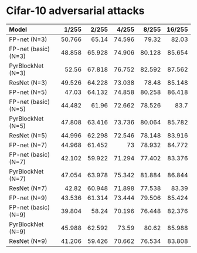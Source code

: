 
Cifar-10 adversarial attacks
============================


| Model                |   1/255 |   2/255 |   4/255 |   8/255 |   16/255 |
|:---------------------|--------:|--------:|--------:|--------:|---------:|
| FP-net (N=3)         |  50.766 |  65.14  |  74.596 |  79.32  |   82.03  |
| FP-net (basic) (N=3) |  48.858 |  65.928 |  74.906 |  80.128 |   85.654 |
| PyrBlockNet (N=3)    |  52.56  |  67.818 |  76.752 |  82.592 |   87.562 |
| ResNet (N=3)         |  49.526 |  64.228 |  73.038 |  78.48  |   85.148 |
| FP-net (N=5)         |  47.03  |  64.132 |  74.858 |  80.258 |   86.418 |
| FP-net (basic) (N=5) |  44.482 |  61.96  |  72.662 |  78.526 |   83.7   |
| PyrBlockNet (N=5)    |  47.808 |  63.416 |  73.736 |  80.064 |   85.782 |
| ResNet (N=5)         |  44.996 |  62.298 |  72.546 |  78.148 |   83.916 |
| FP-net (N=7)         |  44.968 |  61.452 |  73     |  78.932 |   84.772 |
| FP-net (basic) (N=7) |  42.102 |  59.922 |  71.294 |  77.402 |   83.376 |
| PyrBlockNet (N=7)    |  47.054 |  63.978 |  75.342 |  81.884 |   86.844 |
| ResNet (N=7)         |  42.82  |  60.948 |  71.898 |  77.538 |   83.39  |
| FP-net (N=9)         |  43.536 |  61.314 |  73.444 |  79.506 |   85.424 |
| FP-net (basic) (N=9) |  39.804 |  58.24  |  70.196 |  76.448 |   82.376 |
| PyrBlockNet (N=9)    |  45.988 |  62.592 |  73.59  |  80.62  |   85.988 |
| ResNet (N=9)         |  41.206 |  59.426 |  70.662 |  76.534 |   83.808 |
